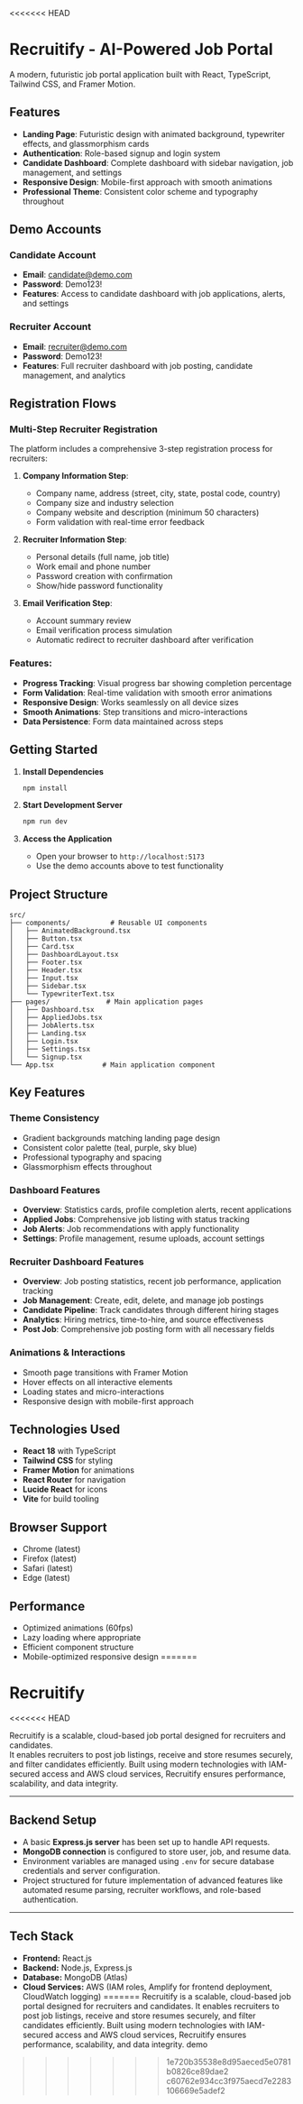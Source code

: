 <<<<<<< HEAD
# Recruitify - AI-Powered Job Portal

A modern, futuristic job portal application built with React, TypeScript, Tailwind CSS, and Framer Motion.

## Features

- **Landing Page**: Futuristic design with animated background, typewriter effects, and glassmorphism cards
- **Authentication**: Role-based signup and login system
- **Candidate Dashboard**: Complete dashboard with sidebar navigation, job management, and settings
- **Responsive Design**: Mobile-first approach with smooth animations
- **Professional Theme**: Consistent color scheme and typography throughout

## Demo Accounts

### Candidate Account
- **Email**: candidate@demo.com
- **Password**: Demo123!
- **Features**: Access to candidate dashboard with job applications, alerts, and settings

### Recruiter Account
- **Email**: recruiter@demo.com
- **Password**: Demo123!
- **Features**: Full recruiter dashboard with job posting, candidate management, and analytics

## Registration Flows

### Multi-Step Recruiter Registration
The platform includes a comprehensive 3-step registration process for recruiters:

1. **Company Information Step**:
   - Company name, address (street, city, state, postal code, country)
   - Company size and industry selection
   - Company website and description (minimum 50 characters)
   - Form validation with real-time error feedback

2. **Recruiter Information Step**:
   - Personal details (full name, job title)
   - Work email and phone number
   - Password creation with confirmation
   - Show/hide password functionality

3. **Email Verification Step**:
   - Account summary review
   - Email verification process simulation
   - Automatic redirect to recruiter dashboard after verification

### Features:
- **Progress Tracking**: Visual progress bar showing completion percentage
- **Form Validation**: Real-time validation with smooth error animations
- **Responsive Design**: Works seamlessly on all device sizes
- **Smooth Animations**: Step transitions and micro-interactions
- **Data Persistence**: Form data maintained across steps

## Getting Started

1. **Install Dependencies**
   ```bash
   npm install
   ```

2. **Start Development Server**
   ```bash
   npm run dev
   ```

3. **Access the Application**
   - Open your browser to `http://localhost:5173`
   - Use the demo accounts above to test functionality

## Project Structure

```
src/
├── components/          # Reusable UI components
│   ├── AnimatedBackground.tsx
│   ├── Button.tsx
│   ├── Card.tsx
│   ├── DashboardLayout.tsx
│   ├── Footer.tsx
│   ├── Header.tsx
│   ├── Input.tsx
│   ├── Sidebar.tsx
│   └── TypewriterText.tsx
├── pages/              # Main application pages
│   ├── Dashboard.tsx
│   ├── AppliedJobs.tsx
│   ├── JobAlerts.tsx
│   ├── Landing.tsx
│   ├── Login.tsx
│   ├── Settings.tsx
│   └── Signup.tsx
└── App.tsx            # Main application component
```

## Key Features

### Theme Consistency
- Gradient backgrounds matching landing page design
- Consistent color palette (teal, purple, sky blue)
- Professional typography and spacing
- Glassmorphism effects throughout

### Dashboard Features
- **Overview**: Statistics cards, profile completion alerts, recent applications
- **Applied Jobs**: Comprehensive job listing with status tracking
- **Job Alerts**: Job recommendations with apply functionality
- **Settings**: Profile management, resume uploads, account settings

### Recruiter Dashboard Features
- **Overview**: Job posting statistics, recent job performance, application tracking
- **Job Management**: Create, edit, delete, and manage job postings
- **Candidate Pipeline**: Track candidates through different hiring stages
- **Analytics**: Hiring metrics, time-to-hire, and source effectiveness
- **Post Job**: Comprehensive job posting form with all necessary fields

### Animations & Interactions
- Smooth page transitions with Framer Motion
- Hover effects on all interactive elements
- Loading states and micro-interactions
- Responsive design with mobile-first approach

## Technologies Used

- **React 18** with TypeScript
- **Tailwind CSS** for styling
- **Framer Motion** for animations
- **React Router** for navigation
- **Lucide React** for icons
- **Vite** for build tooling

## Browser Support

- Chrome (latest)
- Firefox (latest)
- Safari (latest)
- Edge (latest)

## Performance

- Optimized animations (60fps)
- Lazy loading where appropriate
- Efficient component structure
- Mobile-optimized responsive design
=======
# Recruitify
<<<<<<< HEAD

Recruitify is a scalable, cloud-based job portal designed for recruiters and candidates.  
It enables recruiters to post job listings, receive and store resumes securely, and filter candidates efficiently.
Built using modern technologies with IAM-secured access and AWS cloud services, Recruitify ensures performance, scalability, and data integrity.

---

## Backend Setup
- A basic **Express.js server** has been set up to handle API requests.
- **MongoDB connection** is configured to store user, job, and resume data.
- Environment variables are managed using `.env` for secure database credentials and server configuration.
- Project structured for future implementation of advanced features like automated resume parsing, recruiter workflows, and role-based authentication.

---

## Tech Stack
- **Frontend:** React.js  
- **Backend:** Node.js, Express.js  
- **Database:** MongoDB (Atlas)  
- **Cloud Services:** AWS (IAM roles, Amplify for frontend deployment, CloudWatch logging)
=======
Recruitify is a scalable, cloud-based job portal designed for recruiters and candidates. It enables recruiters to post job listings, receive and store resumes securely, and filter candidates efficiently. Built using modern technologies with IAM-secured access and AWS cloud services, Recruitify ensures performance, scalability, and data integrity.
demo
>>>>>>> 1e720b35538e8d95aeced5e0781b0826ce89dae2
>>>>>>> c60762e934cc3f975aecd7e2283106669e5adef2
